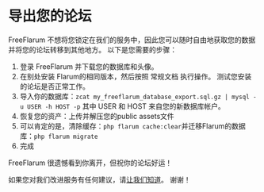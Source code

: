# 导出您的论坛

FreeFlarum 不想将您锁定在我们的服务中，因此您可以随时自由地获取您的数据并将您的论坛转移到其他地方。 以下是您需要的步骤：

1. 登录 FreeFlarum 并下载您的数据库和头像。
2. 在别处安装 Flarum的相同版本，然后按照 常规文档 执行操作。 测试您安装的论坛是否正常工作。
3. 导入你的数据库：`zcat my_freeflarum_database_export.sql.gz | mysql -u USER -h HOST -p` 其中 USER 和 HOST 来自您的新数据库帐户。
4. 恢复您的资产：上传并解压您的public assets文件
5. 可以肯定的是，清除缓存：`php flarum cache:clear`并迁移Flarum的数据库：`php flarum migrate`
6. 完成

FreeFlarum 很遗憾看到你离开，但祝你的论坛好运！

如果您对我们改进服务有任何建议，请[让我们知道](https://freeflarum.com/support)。 谢谢！
